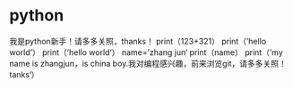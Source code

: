 # python
我是python新手！请多多关照，thanks！
print（123+321）
print（’hello world‘）
print（’hello world‘）
name=’zhang jun‘
print（name）
print（’my name is zhangjun，is china boy.我对编程感兴趣，前来浏览git，请多多关照！tanks‘）
